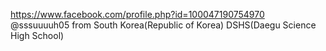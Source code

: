 https://www.facebook.com/profile.php?id=100047190754970
@sssuuuuh05
from South Korea(Republic of Korea)
DSHS(Daegu Science High School)

<!---
Suhyun211/Suhyun211 is a ✨ special ✨ repository because its `README.md` (this file) appears on your GitHub profile.
You can click the Preview link to take a look at your changes.
--->
